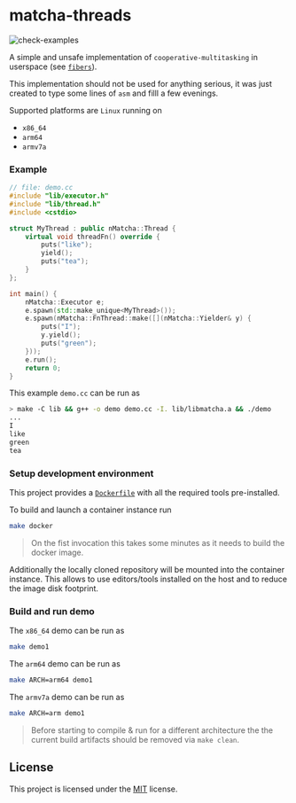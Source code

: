 # matcha-threads
![check-examples][badge_check_examples]

A simple and unsafe implementation of `cooperative-multitasking` in userspace
(see [`fibers`][fiber_wiki]).

This implementation should not be used for anything serious, it was just
created to type some lines of `asm` and filll a few evenings.

Supported platforms are `Linux` running on
- `x86_64`
- `arm64`
- `armv7a`

### Example

```cpp
// file: demo.cc
#include "lib/executor.h"
#include "lib/thread.h"
#include <cstdio>

struct MyThread : public nMatcha::Thread {
    virtual void threadFn() override {
        puts("like");
        yield();
        puts("tea");
    }
};

int main() {
    nMatcha::Executor e;
    e.spawn(std::make_unique<MyThread>());
    e.spawn(nMatcha::FnThread::make([](nMatcha::Yielder& y) {
        puts("I");
        y.yield();
        puts("green");
    }));
    e.run();
    return 0;
}
```

This example `demo.cc` can be run as
```bash
> make -C lib && g++ -o demo demo.cc -I. lib/libmatcha.a && ./demo
...
I
like
green
tea
```

### Setup development environment
This project provides a [`Dockerfile`](docker/Dockerfile) with all the required
tools pre-installed.

To build and launch a container instance run
```bash
make docker
```
> On the fist invocation this takes some minutes as it needs to build the
> docker image.

Additionally the locally cloned repository will be mounted into the container
instance. This allows to use editors/tools installed on the host and to reduce
the image disk footprint.

### Build and run demo
The `x86_64` demo can be run as
```bash
make demo1
```
The `arm64` demo can be run as
```bash
make ARCH=arm64 demo1
```
The `armv7a` demo can be run as
```bash
make ARCH=arm demo1
```
> Before starting to compile & run for a different architecture the the current
> build artifacts should be removed via `make clean`.

## License
This project is licensed under the [MIT](LICENSE) license.

[fiber_wiki]: https://en.wikipedia.org/wiki/Fiber_(computer_science)
[badge_check_examples]: https://github.com/johannst/matcha-threads/workflows/check-examples/badge.svg
